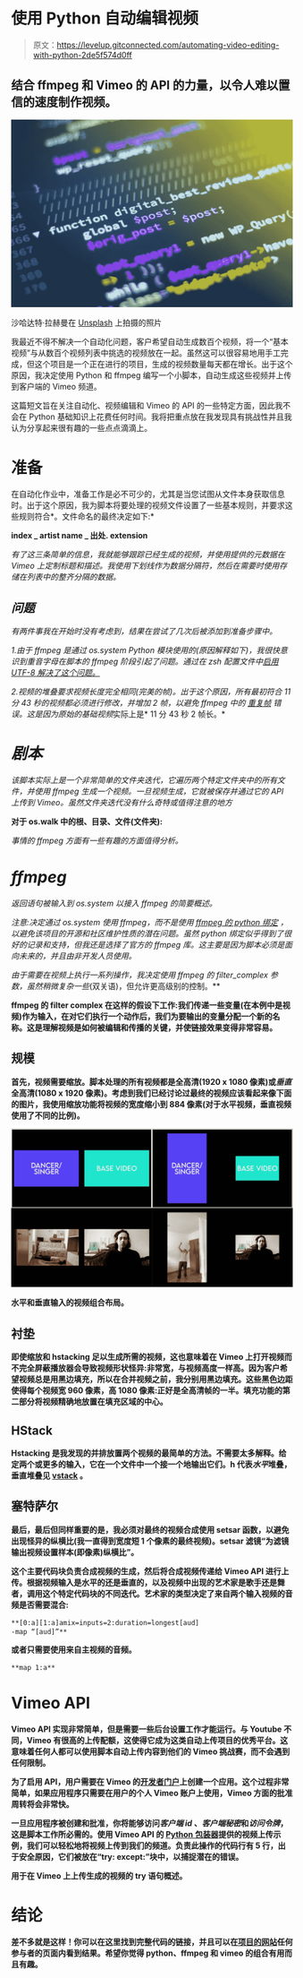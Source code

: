 # 使用 Python 自动编辑视频

> 原文：<https://levelup.gitconnected.com/automating-video-editing-with-python-2de5f574d0ff>

## 结合 ffmpeg 和 Vimeo 的 API 的力量，以令人难以置信的速度制作视频。

![](img/0066d337b76d9e314a35f79e8d9d09ce.png)

沙哈达特·拉赫曼在 [Unsplash](https://unsplash.com?utm_source=medium&utm_medium=referral) 上拍摄的照片

我最近不得不解决一个自动化问题，客户希望自动生成数百个视频，将一个“基本视频”与从数百个视频列表中挑选的视频放在一起。虽然这可以很容易地用手工完成，但这个项目是一个正在进行的项目，生成的视频数量每天都在增长。出于这个原因，我决定使用 Python 和 ffmpeg 编写一个小脚本，自动生成这些视频并上传到客户端的 Vimeo 频道。

这篇短文旨在关注自动化、视频编辑和 Vimeo 的 API 的一些特定方面，因此我不会在 Python 基础知识上花费任何时间。我将把重点放在我发现具有挑战性并且我认为分享起来很有趣的一些点点滴滴上。

# 准备

在自动化作业中，准备工作是必不可少的，尤其是当您试图从文件本身获取信息时。出于这个原因，我为脚本将要处理的视频文件设置了一些基本规则，并要求这些规则符合*。文件命名的最终决定如下:*

**index _ artist name _ 出处. extension**

*有了这三条简单的信息，我就能够跟踪已经生成的视频，并使用提供的元数据在 Vimeo 上定制标题和描述。我使用下划线作为数据分隔符，然后在需要时使用存储在列表中的整齐分隔的数据。*

## *问题*

*有两件事我在开始时没有考虑到，结果在尝试了几次后被添加到准备步骤中。*

*1.由于 ffmpeg 是通过 *os.system* Python 模块使用的(原因解释如下)，我很快意识到重音字母在脚本的 ffmpeg 阶段引起了问题。通过在 zsh 配置文件中[启用 UTF-8 解决了这个问题。](https://superuser.com/questions/583031/how-can-i-get-zsh-to-display-international-characters-properly)*

*2.视频的堆叠要求视频长度完全相同(完美的帧)。出于这个原因，所有最初符合 11 分 43 秒的视频都必须进行修改，并增加 2 帧，以避免 ffmpeg 中的 [*重复帧*](https://video.stackexchange.com/questions/20958/ffmpeg-dropping-duplicate-frames) 错误。这是因为原始的基础视频*实际上是* 11 分 43 秒 2 帧长。*

# *剧本*

*该脚本实际上是一个非常简单的文件夹迭代，它遍历两个特定文件夹中的所有文件，并使用 ffmpeg 生成一个视频。一旦视频生成，它就被保存并通过它的 API 上传到 Vimeo。虽然文件夹迭代没有什么奇特或值得注意的地方*

**对于 os.walk 中的根、目录、文件(文件夹):**

*事情的 ffmpeg 方面有一些有趣的方面值得分析。*

# *ffmpeg*

*返回语句被输入到 os.system 以接入 ffmpeg 的简要概述。*

**注意:决定通过 os.system 使用 ffmpeg，而不是使用* [*ffmpeg 的 python 绑定*](https://github.com/kkroening/ffmpeg-python) *，以避免该项目的开源和社区维护性质的潜在问题。虽然 python 绑定似乎得到了很好的记录和支持，但我还是选择了官方的 ffmpeg 库。这主要是因为脚本必须是面向未来的，并且由非开发人员使用。**

*由于需要在视频上执行一系列操作，我决定使用 ffmpeg 的 filter_complex 参数，虽然稍微复杂一些*(双关语)，但允许更高级别的控制。**

**ffmpeg 的 filter complex 在这样的假设下工作:我们传递一些变量(在本例中是视频)作为输入，在对它们执行一个动作后，我们为要输出的变量分配一个新的名称。这是理解视频是如何被编辑和传播的关键，并使链接效果变得非常容易。**

## **规模**

**首先，视频需要缩放。脚本处理的所有视频都是全高清(1920 x 1080 像素)或*垂直*全高清(1080 x 1920 像素)。考虑到我们已经讨论过最终的视频应该看起来像下面的图片，我使用缩放功能将视频的宽度缩小到 884 像素(对于水平视频，垂直视频使用了不同的比例)。**

**![](img/e32ca3c59cbe11d880697dd213bda111.png)**

**水平和垂直输入的视频组合布局。**

## **衬垫**

**即使缩放和 hstacking 足以生成所需的视频，这也意味着在 Vimeo 上打开视频而不完全屏蔽播放器会导致视频形状怪异:非常宽，与视频高度一样高。因为客户希望视频总是用黑边填充，所以在合并视频之前，我分别用黑边填充。这些黑色边距使得每个视频宽 960 像素，高 1080 像素:正好是全高清帧的一半。填充功能的第二部分将视频精确地放置在填充区域的中心。**

## **HStack**

**Hstacking 是我发现的并排放置两个视频的最简单的方法。不需要太多解释。给定两个或更多的输入，它在一个文件中一个接一个地输出它们。h 代表*水平*堆叠，垂直堆叠见 [vstack](https://ffmpeg.org/ffmpeg-filters.html#vstack) 。**

## **塞特萨尔**

**最后，最后但同样重要的是，我必须对最终的视频合成使用 setsar 函数，以避免出现怪异的纵横比(我一直得到宽度短 1 个像素的最终视频)。setsar 滤镜“为滤镜输出视频设置样本(即像素)纵横比”。**

**这个主要代码块负责合成视频的生成，然后将合成视频传递给 Vimeo API 进行上传。根据视频输入是水平的还是垂直的，以及视频中出现的艺术家是歌手还是舞者，调用这个特定代码块的不同迭代。艺术家的类型决定了来自两个输入视频的音频是否需要混合:**

```
**[0:a][1:a]amix=inputs=2:duration=longest[aud]
-map “[aud]”**
```

**或者只需要使用来自主视频的音频。**

```
**map 1:a**
```

# **Vimeo API**

**Vimeo API 实现非常简单，但是需要一些后台设置工作才能运行。与 Youtube 不同，Vimeo 有很高的上传配额，这使得它成为这类自动上传项目的优秀平台。这意味着任何人都可以使用脚本自动上传内容到他们的 Vimeo 挑战赛，而不会遇到任何限制。**

**为了启用 API，用户需要在 Vimeo 的[开发者门户](https://developer.vimeo.com/apps/new)上创建一个应用。这个过程非常简单，如果应用程序只需要在用户的个人 Vimeo 账户上使用，Vimeo 方面的批准周转将会非常快。**

**一旦应用程序被创建和批准，你将能够访问*客户端 id* 、*客户端秘密*和*访问令牌*，这是脚本工作所必需的。使用 Vimeo API 的 [Python 包装器](https://github.com/vimeo/vimeo.py)提供的视频上传示例，我们可以轻松地将视频上传到我们的频道。负责此操作的代码行有 5 行，出于安全原因，它们被放在“try: except:”块中，以捕捉潜在的错误。**

**用于在 Vimeo 上上传生成的视频的 try 语句概述。**

# **结论**

**差不多就是这样！你可以在这里找到完整代码的链接，并且可以在[项目的网站](https://www.human-signs.com/participants/)任何参与者的页面内看到结果。希望你觉得 python、ffmpeg 和 vimeo 的组合有用而且有趣。**